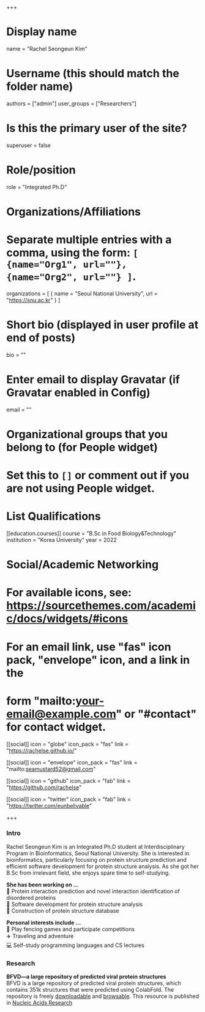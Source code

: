 +++

# Display name
name = "Rachel Seongeun Kim"


# Username (this should match the folder name)
authors = ["admin"]
user_groups = ["Researchers"]
# Is this the primary user of the site?
superuser = false

# Role/position
role = "Integrated Ph.D"

# Organizations/Affiliations
#   Separate multiple entries with a comma, using the form: `[ {name="Org1", url=""}, {name="Org2", url=""} ]`.
organizations = [ { name = "Seoul National University", url = "https://snu.ac.kr" } ]

# Short bio (displayed in user profile at end of posts)
bio = ""

# Enter email to display Gravatar (if Gravatar enabled in Config)
email = ""


# Organizational groups that you belong to (for People widget)
#   Set this to `[]` or comment out if you are not using People widget.

# List Qualifications
[[education.courses]]
  course = "B.Sc in Food Biology&Technology"
  institution = "Korea University"
  year = 2022

# Social/Academic Networking
# For available icons, see: https://sourcethemes.com/academic/docs/widgets/#icons
#   For an email link, use "fas" icon pack, "envelope" icon, and a link in the
#   form "mailto:your-email@example.com" or "#contact" for contact widget.

[[social]]
  icon = "globe"
  icon_pack = "fas"
  link = "https://rachelse.github.io/"

[[social]]
  icon = "envelope"
  icon_pack = "fas"
  link = "mailto:seamustard52@gmail.com"

[[social]]
  icon = "github"
  icon_pack = "fab"
  link = "https://github.com/rachelse"

[[social]]
  icon = "twitter"
  icon_pack = "fab"
  link = "https://twitter.com/eunbelivable"
  
+++

<h3/>Intro</h3>
Rachel Seongeun Kim is an Integrated Ph.D student at Interdisciplinary Program in Bioinformatics, Seoul National University. She is interested in bioinformatics, particularly focusing on protein structure prediction and efficient software development for protein structure analysis. As she got her B.Sc from irrelevant field, she enjoys spare time to self-studying.<br>

<b>She has been working on ...</b><br>
🧬 Protein interaction prediction and novel interaction identification of disordered proteins<br>
🧬 Software development for protein structure analysis<br>
🧬 Construction of protein structure database<br>

<b>Personal interests include ...</b><br>
🤺 Play fencing games and participate competitions<br>
✈️ Traveling and adventure<br>
💻 Self-study programming languages and CS lectures<br>


<h3/>Research</h3>
<b>BFVD—a large repository of predicted viral protein structures</b><br>
BFVD is a large repository of predicted viral protein structures, which contains 351k structures that were predicted using ColabFold. The repository is freely <a href="https://bfvd.steineggerlab.workers.dev/">downloadable</a> and <a href="https://bfvd.foldseek.com/">browsable</a>. This resource is published in <a href="https://doi.org/10.1093/nar/gkae1119">Nucleic Acids Research</a><br>
